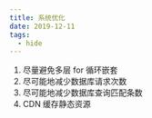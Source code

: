 ```yaml
---
title: 系统优化
date: 2019-12-11
tags:
  - hide
---
```


1. 尽量避免多层 for 循环嵌套
2. 尽可能地减少数据库请求次数
3. 尽可能地减少数据库查询匹配条数
4. CDN 缓存静态资源
